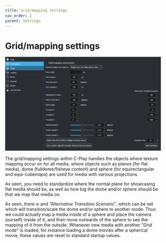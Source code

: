 ```yaml
---
title: Grid/mapping settings
nav_order: 2
parent: Settings
---
```


# Grid/mapping settings

![Grid/mapping settings](../../assets/ui/settings/grid.png) 

The grid/mapping settings within C-Play handles the objects where texture mapping occur on for all media, where objects such as planes (for flat media), dome (fulldome/fisheye content) and sphere (for equirectangular and equi-cubemaps) are used for media with various projections.

As seen, you need to standardize where the normal plane for showcasing flat media should be, as well as how big the dome and/or sphere should be that we map that media on.

As seen, there is and *"Alternative Transition Scenario"*, which can be set which will transition/scale the dome and/or sphere to another mode. Thus we could actually map a media inside of a sphere and place the camera (ourself) inside of it, and then move outwards of the sphere to see the mapping of it from the outside. Whenever new media with another *"Grid mode"* is loaded, for instance loading a dome movies after a spherical movie, these values are reset to standard startup values.